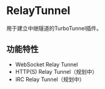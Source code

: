 # RelayTunnel

用于建立中继隧道的TurboTunnel插件。

## 功能特性

* WebSocket Relay Tunnel
* HTTP(S) Relay Tunnel（规划中）
* IRC Relay Tunnel（规划中）


